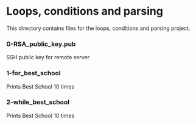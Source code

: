 # Loops, conditions and parsing

This directory contains files for the loops, conditions and parsing project.

### 0-RSA_public_key.pub

SSH public key for remote server

### 1-for_best_school

Prints Best School 10 times

### 2-while_best_school

Prints Best School 10 times
